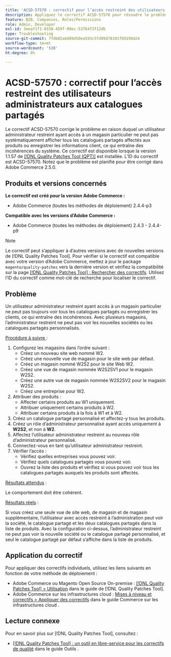 ```yaml
---
title: 'ACSD-57570 : correctif pour l’accès restreint des utilisateurs administrateurs aux catalogues partagés'
description: Appliquez le correctif ACSD-57570 pour résoudre le problème d’Adobe Commerce où un utilisateur administrateur restreint ayant accès à un magasin particulier ne peut pas systématiquement afficher tous les catalogues partagés affectés aux produits ou enregistrer les informations client, ce qui entraîne des incohérences du système.
feature: B2B, Companies, Roles/Permissions
role: Admin, Developer
exl-id: 3eeaf1f1-0338-459f-99ec-53764f3f12db
type: Troubleshooting
source-git-commit: 7fdb02a6d89d50ea593c5fd99d78101f89198424
workflow-type: tm+mt
source-wordcount: '538'
ht-degree: 0%

---
```


# ACSD-57570 : correctif pour l’accès restreint des utilisateurs administrateurs aux catalogues partagés

Le correctif ACSD-57570 corrige le problème en raison duquel un utilisateur administrateur restreint ayant accès à un magasin particulier ne peut pas systématiquement afficher tous les catalogues partagés affectés aux produits ou enregistrer les informations client, ce qui entraîne des incohérences du système. Ce correctif est disponible lorsque la version 1.1.57 de [[!DNL Quality Patches Tool (QPT)]](/help/tools/quality-patches-tool/quality-patches-tool-to-self-serve-quality-patches.md) est installée. L’ID du correctif est ACSD-57570. Notez que le problème est planifié pour être corrigé dans Adobe Commerce 2.5.0.

## Produits et versions concernés

**Le correctif est créé pour la version Adobe Commerce :**

* Adobe Commerce (toutes les méthodes de déploiement) 2.4.4-p3

**Compatible avec les versions d’Adobe Commerce :**

* Adobe Commerce (toutes les méthodes de déploiement) 2.4.3 - 2.4.4-p9

>[!NOTE]
>
>Le correctif peut s’appliquer à d’autres versions avec de nouvelles versions de [!DNL Quality Patches Tool]. Pour vérifier si le correctif est compatible avec votre version d’Adobe Commerce, mettez à jour le package `magento/quality-patches` vers la dernière version et vérifiez la compatibilité sur la page [[!DNL Quality Patches Tool] : Rechercher des correctifs](https://experienceleague.adobe.com/tools/commerce-quality-patches/index.html). Utilisez l’ID du correctif comme mot-clé de recherche pour localiser le correctif.

## Problème

Un utilisateur administrateur restreint ayant accès à un magasin particulier ne peut pas toujours voir tous les catalogues partagés ou enregistrer les clients, ce qui entraîne des incohérences. Avec plusieurs magasins, l’administrateur restreint ne peut pas voir les nouvelles sociétés ou les catalogues partagés personnalisés.

<u>Procédure à suivre </u> :

1. Configurez les magasins dans l’ordre suivant :
   * Créez un nouveau site web nommé W2.
   * Créez une nouvelle vue de magasin pour le site web par défaut.
   * Créez un magasin nommé W2S2 pour le site Web W2.
   * Créez une vue de magasin nommée W2S2SV1 pour le magasin W2S2.
   * Créez une autre vue de magasin nommée W2S2SV2 pour le magasin W2S2.
   * Créez une entreprise pour W2.
1. Attribuer des produits :
   * Affecter certains produits au W1 uniquement.
   * Attribuer uniquement certains produits à W2.
   * Attribuer certains produits à la fois à W1 et à W2.
1. Créez un catalogue partagé personnalisé et affectez-y tous les produits.
1. Créez un rôle d’administrateur personnalisé ayant accès uniquement à **W2S2**, et non à **W2**.
1. Affectez l’utilisateur administrateur restreint au nouveau rôle d’administrateur personnalisé.
1. Connectez-vous en tant qu’utilisateur administrateur restreint.
1. Vérifier l’accès :
   * Vérifiez quelles entreprises vous pouvez voir.
   * Vérifiez quels catalogues partagés vous pouvez voir.
   * Ouvrez la liste des produits et vérifiez si vous pouvez voir tous les catalogues partagés auxquels les produits sont affectés.

<u>Résultats attendus</u> :

Le comportement doit être cohérent.

<u>Résultats réels</u> :

Si vous créez une seule vue de site web, de magasin et de magasin supplémentaire, l’utilisateur avec accès restreint à l’administration peut voir la société, le catalogue partagé et les deux catalogues partagés dans la liste de produits. Avec la configuration ci-dessus, l’administrateur restreint ne peut pas voir la nouvelle société ou le catalogue partagé personnalisé, et seul le catalogue partagé par défaut s’affiche dans la liste de produits.

## Application du correctif

Pour appliquer des correctifs individuels, utilisez les liens suivants en fonction de votre méthode de déploiement :

* Adobe Commerce ou Magento Open Source On-premise : [[!DNL Quality Patches Tool] > Utilisation](/help/tools/quality-patches-tool/usage.md) dans le guide de [!DNL Quality Patches Tool].
* Adobe Commerce sur les infrastructures cloud : [Mises à niveau et correctifs > Appliquer des correctifs](https://experienceleague.adobe.com/docs/commerce-cloud-service/user-guide/develop/upgrade/apply-patches.html) dans le guide Commerce sur les infrastructures cloud .

## Lecture connexe

Pour en savoir plus sur [!DNL Quality Patches Tool], consultez :

* [[!DNL Quality Patches Tool] : un outil en libre-service pour les correctifs de qualité](/help/tools/quality-patches-tool/quality-patches-tool-to-self-serve-quality-patches.md) dans le guide Outils .
